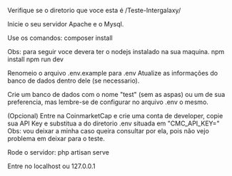 
Verifique se o diretorio que voce esta é /Teste-Intergalaxy/

Inicie o seu servidor Apache e o Mysql.

Use os comandos:
    composer install

Obs: para seguir voce devera ter o nodejs instalado na sua maquina.
    npm install
    npm run dev

Renomeio o arquivo .env.example para .env
Atualize as informações do banco de dados dentro dele (se necessario).

Crie um banco de dados com o nome "test" (sem as aspas) ou um de sua preferencia, mas lembre-se de configurar no arquivo .env o mesmo.

(Opcional) Entre na CoinmarketCap e crie uma conta de developer, copie sua API Key e substitua a do diretorio .env situada em "CMC_API_KEY="
Obs: vou deixar a minha caso queira consultar por ela, pois não vejo problema em deixar para o teste.

Rode o servidor:
    php artisan serve

Entre no localhost ou 127.0.0.1
